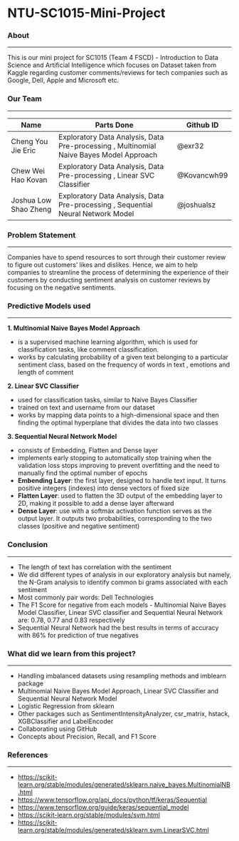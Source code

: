 # NTU-SC1015-Mini-Project
### About
***
This is our mini project for SC1015 (Team 4 FSCD) - Introduction to Data Science and Artificial Intelligence which focuses on Dataset taken from Kaggle regarding customer comments/reviews for tech companies such as Google, Dell, Apple and Microsoft etc.

### Our Team
***
| Name | Parts Done | Github ID |
| --- | --- | --- |
| Cheng You Jie Eric | Exploratory Data Analysis, Data Pre-processing , Multinomial Naive Bayes Model Approach | @exr32 |
| Chew Wei Hao Kovan | Exploratory Data Analysis, Data Pre-processing , Linear SVC Classifier | @Kovancwh99|
| Joshua Low Shao Zheng | Exploratory Data Analysis, Data Pre-processing , Sequential Neural Network Model| @joshualsz |

### Problem Statement
***
Companies have to spend resources to sort through their customer review to figure out customers’ likes and dislikes. 
Hence, we aim to help companies to streamline the process of determining the experience of their customers by conducting sentiment analysis on customer reviews by focusing on the negative sentiments.

### Predictive Models used
***
**1. Multinomial Naive Bayes Model Approach** <br>
- is a supervised machine learning algorithm, which is used for classification tasks, like comment classification.
- works by calculating probability of a given text belonging to a particular sentiment class, based on the frequency of words in text , emotions and length of comment <br>

**2. Linear SVC Classifier** <br>
- used for classification tasks, similar to Naive Bayes Classifier
- trained on text and username from our dataset
- works by mapping data points to a high-dimensional space and then finding the optimal hyperplane that divides the data into two classes <br>

**3. Sequential Neural Network Model**
- consists of Embedding, Flatten and Dense layer
- implements early stopping to automatically stop training when the validation loss stops improving to prevent overfitting and the need to manually find the optimal number of epochs
- **Embending Layer**: the first layer, designed to handle text input. It turns positive integers (indexes) into dense vectors of fixed size
- **Flatten Layer**: used to flatten the 3D output of the embedding layer to 2D, making it possible to add a dense layer afterward
- **Dense Layer**: use with a softmax activation function serves as the output layer. It outputs two probabilities, corresponding to the two classes (positive and negative sentiment)

### Conclusion
***
- The length of text has correlation with the sentiment
- We did different types of analysis in our exploratory analysis but namely, the N-Gram analysis to identify common bi grams associated with each sentiment
- Most commonly pair words: Dell Technologies
- The F1 Score for negative from each models - Multinomial Naive Bayes Model Classifier, Linear SVC classifier and Sequential Neural Network are:  0.78, 0.77 and 0.83 respectively
- Sequential Neural Network had the best results in terms of accuracy with 86% for prediction of true negatives

### What did we learn from this project?
***
- Handling imbalanced datasets using resampling methods and imblearn package
- Multinomial Naive Bayes Model Approach, Linear SVC Classifier and Sequential Neural Network Model
- Logistic Regression from sklearn
- Other packages such as SentimentIntensityAnalyzer, csr_matrix, hstack, XGBClassifier and LabelEncoder
- Collaborating using GitHub
- Concepts about Precision, Recall, and F1 Score

### References
***
- https://scikit-learn.org/stable/modules/generated/sklearn.naive_bayes.MultinomialNB.html
- https://www.tensorflow.org/api_docs/python/tf/keras/Sequential
- https://www.tensorflow.org/guide/keras/sequential_model
- https://scikit-learn.org/stable/modules/svm.html
- https://scikit-learn.org/stable/modules/generated/sklearn.svm.LinearSVC.html
